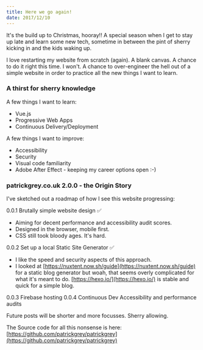 ```yaml
---
title: Here we go again!
date: 2017/12/10
---
```

It&#39;s the build up to Christmas, hooray!! A special season when I get to stay up late and learn some new tech, sometime in between the pint of sherry kicking in and the kids waking up.

I love restarting my website from scratch (again). A blank canvas. A chance to do it right this time. I won&#39;t. A chance to over-engineer the hell out of a simple website in order to practice all the new things I want to learn.

### A thirst for <span class="pg-strikethrough">sherry</span> knowledge

A few things I want to learn:

- Vue.js
- Progressive Web Apps
- Continuous Delivery/Deployment

A few things I want to improve:
- Accessibility
- Security
- Visual code familiarity
- Adobe After Effect - keeping my career options open :-)

### patrickgrey.co.uk 2.0.0 - the Origin Story

I've sketched out a roadmap of how I see this website progressing:

0.0.1 Brutally simple website design &#9989;
- Aiming for decent performance and accessibility audit scores.
- Designed in the browser, mobile first.
- CSS still took bloody ages. It's hard.

0.0.2 Set up a local Static Site Generator &#9989;
- I like the speed and security aspects of this approach.
- I looked at [https://nuxtent.now.sh/guide](https://nuxtent.now.sh/guide) for a static blog generator but woah, that seems overly complicated for what it&#39;s meant to do. [https://hexo.io/](https://hexo.io/) is stable and quick for a simple blog.

0.0.3 Firebase hosting
0.0.4 Continuous Dev Accessibility and performance audits

Future posts will be shorter and more focusses. Sherry allowing.

The Source code for all this nonsense is here: [https://github.com/patrickgrey/patrickgrey](https://github.com/patrickgrey/patrickgrey)